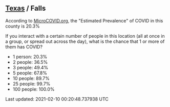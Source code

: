 
## [Texas](/united-states/texas) / Falls

According to [MicroCOVID.org](http://microcovid.org),
the "Estimated Prevalence" of COVID in this county is 20.3%

If you interact with a certain number of people in this location
(all at once in a group, or spread out across the day), what is the chance that
1 or more of them has COVID?

- 1 person: 20.3%
- 2 people: 36.5%
- 3 people: 49.4%
- 5 people: 67.8%
- 10 people: 89.7%
- 25 people: 99.7%
- 100 people: 100.0%

Last updated: 2021-02-10 00:20:48.737938 UTC
